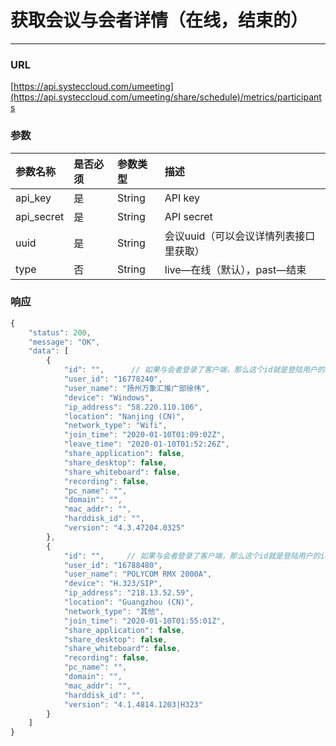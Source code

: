 # 获取会议与会者详情（在线，结束的）

---

### URL

[https://api.systeccloud.com/umeeting](https://api.systeccloud.com/umeeting/share/schedule)/metrics/participants

### 参数

| 参数名称 | 是否必须 | 参数类型 | 描述 |
| :--- | :--- | :--- | :--- |
| api\_key | 是 | String | API key |
| api\_secret | 是 | String | API secret |
| uuid | 是 | String | 会议uuid（可以会议详情列表接口里获取） |
| type | 否 | String | live—在线（默认），past—结束 |

### 响应

```js
{
    "status": 200,
    "message": "OK",
    "data": [
        {
            "id": "",      // 如果与会者登录了客户端，那么这个id就是登陆用户的id，如果与会者没有登录客户端，这个值就是空
            "user_id": "16778240",
            "user_name": "扬州万象汇推广部徐伟",
            "device": "Windows",
            "ip_address": "58.220.110.106",
            "location": "Nanjing (CN)",
            "network_type": "Wifi",
            "join_time": "2020-01-10T01:09:02Z",                                     （注意这里是UTC格式）
            "leave_time": "2020-01-10T01:52:26Z",                                    （注意这里是UTC格式）
            "share_application": false,
            "share_desktop": false,
            "share_whiteboard": false,
            "recording": false,
            "pc_name": "",
            "domain": "",
            "mac_addr": "",
            "harddisk_id": "",
            "version": "4.3.47204.0325"
        },
        {
            "id": "",     // 如果与会者登录了客户端，那么这个id就是登陆用户的id，如果与会者没有登录客户端，这个值就是空
            "user_id": "16788480",
            "user_name": "POLYCOM RMX 2000A",
            "device": "H.323/SIP",
            "ip_address": "218.13.52.59",
            "location": "Guangzhou (CN)",
            "network_type": "其他",
            "join_time": "2020-01-10T01:55:01Z",
            "share_application": false,
            "share_desktop": false,
            "share_whiteboard": false,
            "recording": false,
            "pc_name": "",
            "domain": "",
            "mac_addr": "",
            "harddisk_id": "",
            "version": "4.1.4814.1203|H323"
        }
    ]
}
```



